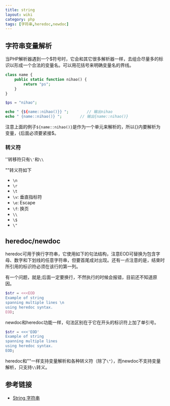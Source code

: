 ```yaml
---
title: string
layout: wiki
category: php
tags: [字符串,heredoc,newdoc]
---
```




## 字符串变量解析

当PHP解析器遇到一个$符号时，它会和其它很多解析器一样，去组合尽量多的标识以形成一个合法的变量名。可以用花括号来明确变量名的界线。

```php
class name {
    public static function nihao() {
        return "ps";
    }
}

$ps = "nihao";

echo " {${name::nihao()}} ";        // 输出nihao
echo " {name::nihao()} ";        // 输出{name::nihao()}
```

注意上面的例子`${name::nihao()}`是作为一个单元来解析的，所以{}内要解析为变量，{后面必须要紧接$。

### 转义符

''转移符只有`\'`和`\\`

""转义符如下

* `\n`
* `\r`
* `\t`
* `\v`: 垂直指标符
* `\e`: Escape
* `\f`: 换页
* `\\`
* `\$`
* `\"`


## heredoc/newdoc

heredoc可用于换行字符串，它使用如下的句法结构，注意EOD可替换为包含字母、数字和下划线的任意字符串，但要首尾成对出现。还有一点注意的是，结束时所引用的标识符必须在该行的第一列。

有一个问题，就是;后面一定要换行，不然执行的时候会报错，目前还不知道原因。

```php
$str = <<<EOD
Example of string
spanning multiple lines \n
using heredoc syntax.
EOD;
```

newdoc和heredoc功能一样，句法区别在于它在开头的标识符上加了单引号。

```php
$str = <<<'EOD'
Example of string
spanning multiple lines
using heredoc syntax.
EOD;
```

heredoc和""一样支持变量解析和各种转义符（除了`\"`），而newdoc不支持变量解析，只支持`\\`转义。


## 参考链接

* [String 字符串](http://php.net/manual/zh/language.types.string.php#language.types.string.parsing.simple)